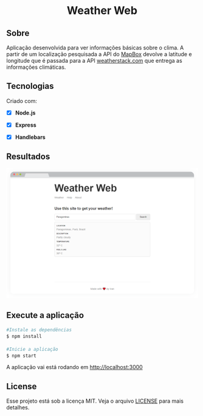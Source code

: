 <h1 align="center">Weather Web</h1>
 
## Sobre  

Aplicação desenvolvida para ver informações básicas sobre o clima. A partir de um localização pesquisada a API do [MapBox](https://www.mapbox.com/) devolve a latitude e longitude que é passada para a API [weatherstack.com](https://weatherstack.com/) que entrega as informações climáticas.

## Tecnologias  

Criado com:  

- [x] **Node.js** 
- [x] **Express**   
- [x] **Handlebars**  
  

## Resultados  
<p align="center"><img src="WeatherWeb.png" alt="Weather Web mockup" /></p>

## Execute a aplicação  

```sh  
#Instale as dependências  
$ npm install  
  
#Inicie a aplicação  
$ npm start  
```  

A aplicação vai está rodando em [http://localhost:3000](http://localhost:3000)  
  

## License  

Esse projeto está sob a licença MIT. Veja o arquivo [LICENSE](https://github.com/iranadryan/weather-app/blob/master/LICENSE) para mais detalhes.

